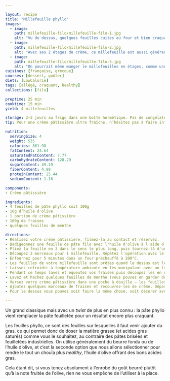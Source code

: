 ```yaml
---

layout: recipe
title: "Millefeuille phyllo"
images:
  - image:
    path: millefeuille-filo/millefeuille-filo-1.jpg
    alt: "Vu du dessus, quelques feuilles cuites au four et bien craquantes, une crème pâtissière généreuse, des morceaux de fraises et quelques feuilles de menthe."
  - image:
    path: millefeuille-filo/millefeuille-filo-2.jpg
    alt: "Avec ses 2 étages de crème, ce millefeuille est aussi généreux que celui que vous trouverez dans le commerce, et avec des morceaux de fruits pour apporter un petit peps en plus."
  - image:
    path: millefeuille-filo/millefeuille-filo-3.jpg
    alt: "On pourrait même manger le millefeuilles en étages, comme une tartine. Et c'est d’ailleurs peut-être le moyen le moins bordélique de le manger quand on y pense."
cuisines: [française, grecque]
courses: [dessert, goûter]
diets: [LowCalorie]
tags: [allégé, craquant, healthy]
collections: [filo]

preptime: 25 min
cooktime: 15 min
yield: 4 millefeuilles

storage: 2–3 jours au frigo dans une boîte hermétique. Pas de congélateur car la crème pâtissière ne peut se congeler.
tip: Pour une crème pâtissière ultra fraîche, n’hésitez pas à faire infuser des feuilles de menthe dans le lait avant de la préparer.

nutrition:
  servingSize: 4
  weight: 535
  calories: 861.98
  fatContent: 24.64
  saturatedFatContent: 7.77
  carbohydrateContent: 128.29
  sugarContent: 49.19
  fiberContent: 4.99
  proteinContent: 25.44
  sodiumContent: 1.16

components: 
- Crème pâtissière

ingredients:
- 4 feuilles de pâte phyllo soit 100g
- 10g d’huile d'olive
- 1 portion de crème pâtissière
- 100g de fraises
- quelques feuilles de menthe

directions:
- Réalisez votre crème pâtissière, filmez-la au contact et réservez.
- Badigeonnez une feuille de pâte filo avec l'huile d'olive à l'aide d'un pinceau, déposez une seconde feuille par dessus et répétez l'opération. 
- Pliez la feuille en 3 dans le sens le plus long, puis tournez-là d'un quart de tour et pliez en 2 cette fois-ci. 
- Découpez 3 morceaux pour 1 millefeuille. Répétez l'opération avec le second duo de feuilles. 
- Enfournez pour 5 minutes dans un four préchauffé à 200°C. 
- Les feuilles de votre millefeuille sont prêtes quand le dessus est légèrement doré. 
- Laissez refroidir à température ambiante en les manipulant avec un très grand soin pour ne pas les briser. 
- Pendant ce temps lavez et équeutez vos fraises puis découpez les en quarts. 
- Lavez et hachez quelques feuilles de menthe (vous pouvez en garder des complètes pour la décoration) et incorporez les morceaux à votre crème pâtissière. 
- Versez votre crème pâtissière dans une poche à douille – les feuilles de pâte Filo sont trop fragiles pour ajouter la crème à l'arrache – et déposez une couche sur une première feuille de pâte. 
- Ajoutez quelques morceaux de fraises et recouvrez-les de crème. Déposez une seconde feuille en appuyant très délicatement pour qu'elle se colle à la crème et répétez l'opération. 
- Pour le dessus vous pouvez soit faire la même chose, soit décorer avec du sucre glace, etc. 

---
```


Un grand classique mais avec un <i lang="en">twist</i> de plus en plus connu&nbsp;: la pâte phyllo vient remplacer la pâte feuilletée pour un résultat encore plus craquant.

Les feuilles phyllo, ce sont des feuilles sur lesquelles il faut venir ajouter du gras, ce qui permet donc de doser la matière grasse (et acides gras saturés) comme vous le souhaitez, au contraire des pâtes brisées et feuilletées industrielles. On utilise généralement du beurre fondu ou de l’huile d’olive, et c’est la seconde option que nous allons sélectionner pour rendre le tout un chouïa plus <i lang="en">healthy</i>, l’huile d’olive offrant des bons acides gras.

Cela étant dit, si vous tenez absolument à l’enrobé du goût beurré plutôt qu’à la note fruitée de l’olive, rien ne vous empêche de l’utiliser à la place.